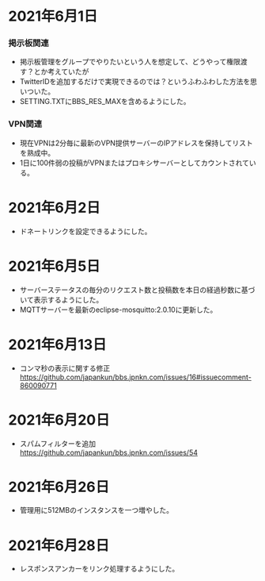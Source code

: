 # 2021年6月1日

### 掲示板関連

- 掲示板管理をグループでやりたいという人を想定して、どうやって権限渡す？とか考えていたが
- TwitterIDを追加するだけで実現できるのでは？というふわふわした方法を思いついた。
- SETTING.TXTにBBS_RES_MAXを含めるようにした。

### VPN関連
- 現在VPNは2分毎に最新のVPN提供サーバーのIPアドレスを保持してリストを熟成中。
- 1日に100件弱の投稿がVPNまたはプロキシサーバーとしてカウントされている。

# 2021年6月2日

- ドネートリンクを設定できるようにした。

# 2021年6月5日

- サーバーステータスの毎分のリクエスト数と投稿数を本日の経過秒数に基づいて表示するようにした。
- MQTTサーバーを最新のeclipse-mosquitto:2.0.10に更新した。


# 2021年6月13日

- コンマ秒の表示に関する修正
https://github.com/japankun/bbs.jpnkn.com/issues/16#issuecomment-860090771

# 2021年6月20日

- スパムフィルターを追加
https://github.com/japankun/bbs.jpnkn.com/issues/54

# 2021年6月26日

- 管理用に512MBのインスタンスを一つ増やした。

# 2021年6月28日

- レスポンスアンカーをリンク処理するようにした。
